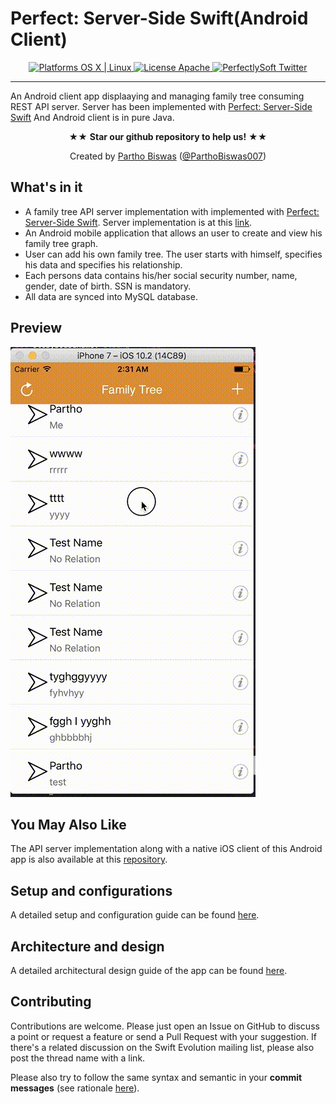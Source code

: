 # Perfect: Server-Side Swift(Android Client)

<p align="center">
<a href="https://developer.apple.com/swift/" target="_blank">
<img src="https://img.shields.io/badge/Platforms-OS%20X%20%7C%20Linux%20-lightgray.svg?style=flat" alt="Platforms OS X | Linux">
</a>
<a href="http://perfect.org/licensing.html" target="_blank">
<img src="https://img.shields.io/badge/License-Apache-lightgrey.svg?style=flat" alt="License Apache">
</a>
<a href="http://twitter.com/ParthoBiswas007" target="_blank">
<img src="https://img.shields.io/badge/Twitter-@ParthoBiswas007-blue.svg?style=flat" alt="PerfectlySoft Twitter">
</a>
</p>

----------

An Android client app displaaying and managing family tree consuming REST API server. Server has been implemented with [Perfect: Server-Side Swift](https://github.com/PerfectlySoft/Perfect) And Android client is in pure Java.

<p align="center" >★★ <b>Star our github repository to help us!</b> ★★</p>
<p align="center" >Created by <a href="http://parthobiswas.com/">Partho Biswas</a> (<a href="http://www.twitter.com/ParthoBiswas007">@ParthoBiswas007</a>)</p>

## What's in it

 * A family tree API server implementation with implemented with [Perfect: Server-Side Swift](https://github.com/PerfectlySoft/Perfect). Server implementation is at this [link](https://github.com/partho-maple/Perfect-Server-Side-Swift_iOS-App).
 * An Android mobile application that allows an user to create and view his family tree graph.
 * User can add his own family tree. The user starts with himself, specifies his data and specifies his relationship.
 * Each persons data contains his/her social security number, name, gender, date of birth. SSN is mandatory.
 * All data are synced into MySQL database.

## Preview
![preview](/Preview.gif?raw=true)  
## You May Also Like
The API server implementation along with a native iOS client of this Android app is also available at this [repository](https://github.com/partho-maple/Perfect-Server-Side-Swift_iOS-App).

## Setup and configurations
A detailed setup and configuration guide can be found [here](https://github.com/partho-maple/Perfect-Server-Side-Swift_Android-App/blob/master/Setup.pdf). 

## Architecture and design
A detailed architectural design guide of the app can be found [here](https://github.com/partho-maple/Perfect-Server-Side-Swift_Android-App/blob/master/Design%20Details.pdf).

## Contributing

Contributions are welcome. Please just open an Issue on GitHub to discuss a point or request a feature or send a Pull Request with your suggestion. If there's a related discussion on the Swift Evolution mailing list, please also post the thread name with a link.

Please also try to follow the same syntax and semantic in your **commit messages** (see rationale [here](http://chris.beams.io/posts/git-commit/)).
